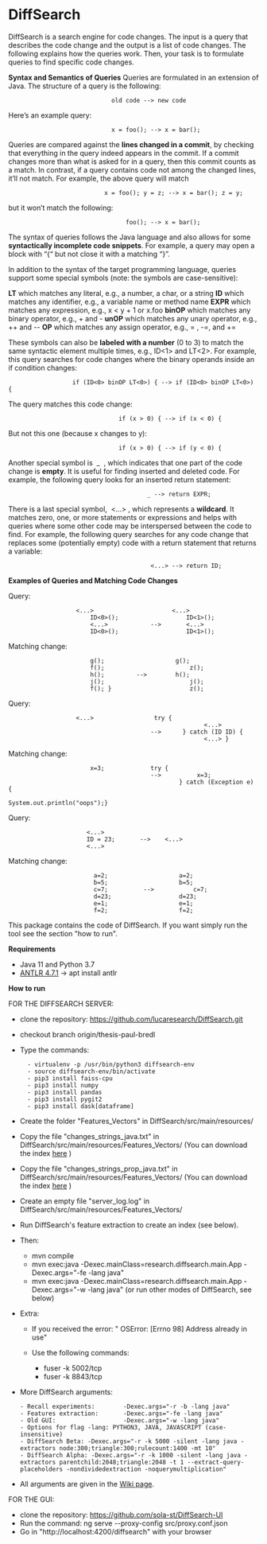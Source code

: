# DiffSearch

DiffSearch is a search engine for code changes. The input is a query that describes the code
change and the output is a list of code changes. The following explains how the queries work.
Then, your task is to formulate queries to find specific code changes.

**Syntax and Semantics of Queries**
Queries are formulated in an extension of Java. The structure of a query is the following:

                                 old code --> new code

Here’s an example query:

                                 x = foo(); --> x = bar();
                                 
Queries are compared against the **lines changed in a commit**, by checking that everything in
the query indeed appears in the commit. If a commit changes more than what is asked for in a
query, then this commit counts as a match. In contrast, if a query contains code not among the
changed lines, it’ll not match. For example, the above query will match

                               x = foo(); y = z; --> x = bar(); z = y;
                               
but it won’t match the following:

                                     foo(); --> x = bar();

The syntax of queries follows the Java language and also allows for some **syntactically
incomplete code snippets**. For example, a query may open a block with “{“ but not close it with
a matching “}”.

In addition to the syntax of the target programming language, queries support some special
symbols (note: the symbols are case-sensitive):

**LT** which matches any literal, e.g., a number, a char, or a string
**ID** which matches any identifier, e.g., a variable name or method name
**EXPR** which matches any expression, e.g., x < y + 1 or x.foo
**binOP** which matches any binary operator, e.g., + and -
**unOP** which matches any unary operator, e.g., ++ and --
**OP** which matches any assign operator, e.g., = , -=, and +=

These symbols can also be **labeled with a number** (0 to 3) to match the same syntactic
element multiple times, e.g., ID<1> and LT<2>. For example, this query searches for code
changes where the binary operands inside an if condition changes:

                      if (ID<0> binOP LT<0>) { --> if (ID<0> binOP LT<0>) {

The query matches this code change:

                                   if (x > 0) { --> if (x < 0) {

But not this one (because x changes to y):

                                   if (x > 0) { --> if (y < 0) {

Another special symbol is ​ _ ​ , which indicates that one part of the code change is **empty**. It is
useful for finding inserted and deleted code. For example, the following query looks for an
inserted return statement:

                                           _ --> return EXPR;

There is a last special symbol, ​ <...>​ , which represents a **wildcard**. It matches zero, one, or more
statements or expressions and helps with queries where some other code may be interspersed
between the code to find. For example, the following query searches for any code change that
replaces some (potentially empty) code with a return statement that returns a variable:

                                            <...> --> return ID;


**Examples of Queries and Matching Code Changes**

Query:    
               	
               	       <...>                      <...>
                           ID<0>();                   ID<1>();
                           <...>         	-->       <...>
                           ID<0>();                	  ID<1>();
               	 
Matching change:   
    
                           g();              	   g();
                           f();                        z();
                           h();    		-->        h();
                           j();                        j();
                           f(); }                	   z();


Query:     
               	
               	       <...> 		         try {
                                                           <...>
                                            -->      } catch (ID ID) {
                                                           <...> }

Matching change: 	

                           x=3; 		  	try {
                                            -->          x=3;
                                                    } catch (Exception e) {
                                                         System.out.println("oops");}


Query:                  
  	
  	                      <...>
                          ID = 23;   	 -->  	<...>
                          <...>

Matching change: 	

                            a=2;             		a=2;
                            b=5;             		b=5;
                            c=7;    	  -->	        c=7;
                            d=23;           		d=23;
                            e=1;             		e=1;
                            f=2;              		f=2;



This package contains the code of DiffSearch. If you want simply run the tool see the section "how to run".

**Requirements**
- Java 11 and Python 3.7
- [ANTLR 4.7.1](https://github.com/antlr/antlr4/blob/master/doc/getting-started.md) -> apt install antlr

**How to run**

FOR THE DIFFSEARCH SERVER:

  - clone the repository: https://github.com/lucaresearch/DiffSearch.git
  - checkout branch origin/thesis-paul-bredl
  - Type the commands: 
   
          - virtualenv -p /usr/bin/python3 diffsearch-env     
          - source diffsearch-env/bin/activate  
          - pip3 install faiss-cpu 
          - pip3 install numpy     
          - pip3 install pandas
          - pip3 install pygit2
          - pip3 install dask[dataframe]

  - Create the folder "Features_Vectors" in DiffSearch/src/main/resources/
  - Copy the file "changes_strings_java.txt" in DiffSearch/src/main/resources/Features_Vectors/   (You can download the index [here](https://drive.google.com/file/d/156-DbqxCAzSDSiU6NtLhWRqbZL8afDzv/view) )
  - Copy the file "changes_strings_prop_java.txt" in DiffSearch/src/main/resources/Features_Vectors/   (You can download the index [here](https://drive.google.com/file/d/156-DbqxCAzSDSiU6NtLhWRqbZL8afDzv/view) )
  - Create an empty file "server_log.log" in DiffSearch/src/main/resources/Features_Vectors/
  - Run DiffSearch's feature extraction to create an index (see below).

  - Then:   
      - mvn compile  
      - mvn exec:java -Dexec.mainClass=research.diffsearch.main.App -Dexec.args="-fe -lang java"
      - mvn exec:java -Dexec.mainClass=research.diffsearch.main.App -Dexec.args="-w -lang java" (or run other modes of DiffSearch, see below)

  - Extra:
      
      - If you received the error: " OSError: [Errno 98] Address already in use"
      
      - Use the following commands:
           
          - fuser -k 5002/tcp
          - fuser -k 8843/tcp
          
  - More DiffSearch arguments:
 
        - Recall experiments:        -Dexec.args="-r -b -lang java"
        - Features extraction:       -Dexec.args="-fe -lang java"
        - Old GUI:                   -Dexec.args="-w -lang java"
        - Options for flag -lang: PYTHON3, JAVA, JAVASCRIPT (case-insensitive)
        - DiffSearch Beta: -Dexec.args="-r -k 5000 -silent -lang java -extractors node:300;triangle:300;rulecount:1400 -mt 10"
        - DiffSearch Alpha: -Dexec.args="-r -k 1000 -silent -lang java -extractors parentchild:2048;triangle:2048 -t 1 --extract-query-placeholders -nondividedextraction -noquerymultiplication"
  - All arguments are given in the [Wiki page](https://github.com/lucaresearch/DiffSearch/wiki/Commandline-Parameters).
        

FOR THE GUI:

- clone the repository: https://github.com/sola-st/DiffSearch-UI
- Run the command: ng serve --proxy-config src/proxy.conf.json
- Go in "http://localhost:4200/diffsearch" with your browser 
